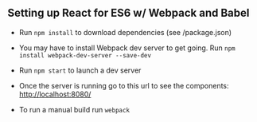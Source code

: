 ## Setting up React for ES6 w/ Webpack and Babel

- Run `npm install` to download dependencies (see /package.json)

- You may have to install Webpack dev server to get going. Run `npm install webpack-dev-server --save-dev`

- Run `npm start` to launch a dev server

- Once the server is running go to this url to see the components: [http://localhost:8080/](http://localhost:8080/)

- To run a manual build run `webpack`
